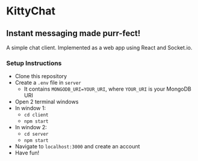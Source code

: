 # KittyChat
## Instant messaging made purr-fect!
A simple chat client. Implemented as a web app using React and Socket.io.
### Setup Instructions
- Clone this repository
- Create a `.env` file in `server`
  - It contains `MONGODB_URI=YOUR_URI`, where `YOUR_URI` is your MongoDB URI 
- Open 2 terminal windows
- In window 1:
  - `cd client`
  - `npm start`
- In window 2:
  - `cd server`
  - `npm start`
- Navigate to `localhost:3000` and create an account
- Have fun!